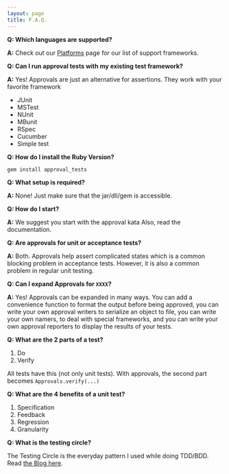 ```yaml
---
layout: page
title: F.A.Q.
---
```


**Q: Which languages are supported?**

**A:** Check out our [Platforms](/platforms) page for our list of support frameworks.

**Q: Can I run approval tests with my existing test framework?**

**A:** Yes! Approvals are just an alternative for assertions.
They work with your favorite framework

- JUnit
- MSTest
- NUnit
- MBunit
- RSpec
- Cucumber
- Simple test

**Q: How do I install the Ruby Version?**

`gem install approval_tests`

**Q: What setup is required?**

**A:** None! Just make sure that the jar/dll/gem is accessible.

**Q: How do I start?**

**A:** We suggest you start with the approval kata
Also, read the documentation.

**Q: Are approvals for unit or acceptance tests?**

**A:** Both. Approvals help assert complicated states which is a common blocking problem in acceptance tests. However, it is also a common problem in regular unit testing.

**Q: Can I expand Approvals for `XXXX`?**

**A:** Yes! Approvals can be expanded in many ways. You can add a convenience function to format the output before being approved, you can write your own approval writers to serialize an object to file, you can write your own namers, to deal with special frameworks, and you can write your own approval reporters to display the results of your tests.

**Q: What are the 2 parts of a test?**

1. Do
2. Verify

All tests have this (not only unit tests). With approvals, the second part becomes `Approvals.verify(...)`

**Q: What are the 4 benefits of a unit test?**

1. Specification
2. Feedback
3. Regression
4. Granularity

**Q: What is the testing circle?**

The Testing Circle is the everyday pattern I used while doing TDD/BDD. Read [the Blog here](http://approvaltests.blogspot.com/2012/05/testing-circle.html).
